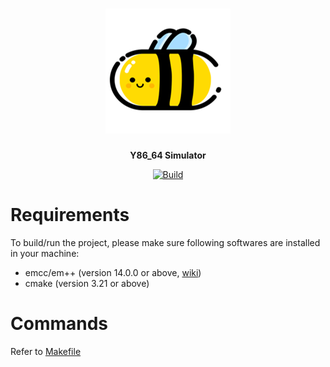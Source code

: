 <h1 align="center">
  <img alt="Logo" src=".github/logo.png" width="200">
</h1>

<p align="center">
  <strong>
  Y86_64 Simulator
  </strong>
</p>

<p align="center">
  <a href="https://github.com/yuxiang660/lbee_simulator/actions"><img
    src="https://github.com/yuxiang660/lbee_simulator/workflows/build/badge.svg"
    alt="Build"
  /></a>
</p>

# Requirements
To build/run the project, please make sure following softwares are installed in your machine:
* emcc/em++ (version 14.0.0 or above, [wiki](https://emscripten.org/index.html))
* cmake (version 3.21 or above)

# Commands
Refer to [Makefile](Makefile)

